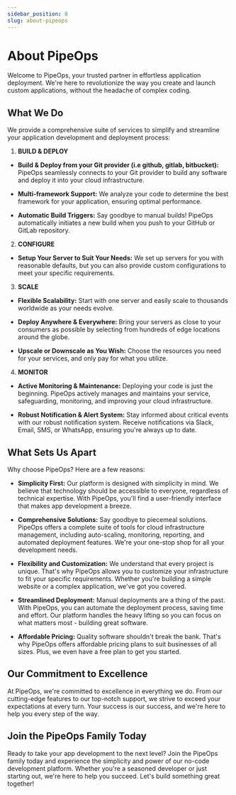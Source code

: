 ```yaml
---
sidebar_position: 8
slug: about-pipeops
---
```


# About PipeOps

Welcome to PipeOps, your trusted partner in effortless application deployment. We're here to revolutionize the way you create and launch custom applications, without the headache of complex coding.


## What We Do
We provide a comprehensive suite of services to simplify and streamline your application development and deployment process:

1. **BUILD & DEPLOY**

- **Build & Deploy from your Git provider (i.e github, gitlab, bitbucket):** PipeOps seamlessly connects to your Git provider to build any software and deploy it into your cloud infrastructure.

- **Multi-framework Support:** We analyze your code to determine the best framework for your application, ensuring optimal performance.

- **Automatic Build Triggers:** Say goodbye to manual builds! PipeOps automatically initiates a new build when you push to your GitHub or GitLab repository.

2. **CONFIGURE**

- **Setup Your Server to Suit Your Needs:** We set up servers for you with reasonable defaults, but you can also provide custom configurations to meet your specific requirements.

3. **SCALE**
- **Flexible Scalability:** Start with one server and easily scale to thousands worldwide as your needs evolve.

- **Deploy Anywhere & Everywhere:** Bring your servers as close to your consumers as possible by selecting from hundreds of edge locations around the globe.

- **Upscale or Downscale as You Wish:** Choose the resources you need for your services, and only pay for what you utilize.

4. **MONITOR**

- **Active Monitoring & Maintenance:** Deploying your code is just the beginning. PipeOps actively manages and maintains your service, safeguarding, monitoring, and improving your cloud infrastructure.

- **Robust Notification & Alert System:** Stay informed about critical events with our robust notification system. Receive notifications via Slack, Email, SMS, or WhatsApp, ensuring you're always up to date.


## What Sets Us Apart

Why choose PipeOps? Here are a few reasons:

- **Simplicity First:** Our platform is designed with simplicity in mind. We believe that technology should be accessible to everyone, regardless of technical expertise. With PipeOps, you'll find a user-friendly interface that makes app development a breeze.

- **Comprehensive Solutions:** Say goodbye to piecemeal solutions. PipeOps offers a complete suite of tools for cloud infrastructure management, including auto-scaling, monitoring, reporting, and automated deployment features. We're your one-stop shop for all your development needs.

- **Flexibility and Customization:** We understand that every project is unique. That's why PipeOps allows you to customize your infrastructure to fit your specific requirements. Whether you're building a simple website or a complex application, we've got you covered.

- **Streamlined Deployment:** Manual deployments are a thing of the past. With PipeOps, you can automate the deployment process, saving time and effort. Our platform handles the heavy lifting so you can focus on what matters most - building great software.

- **Affordable Pricing:** Quality software shouldn't break the bank. That's why PipeOps offers affordable pricing plans to suit businesses of all sizes. Plus, we even have a free plan to get you started.

## Our Commitment to Excellence
At PipeOps, we're committed to excellence in everything we do. From our cutting-edge features to our top-notch support, we strive to exceed your expectations at every turn. Your success is our success, and we're here to help you every step of the way.

## Join the PipeOps Family Today
Ready to take your app development to the next level? Join the PipeOps family today and experience the simplicity and power of our no-code development platform. Whether you're a seasoned developer or just starting out, we're here to help you succeed. Let's build something great together!
